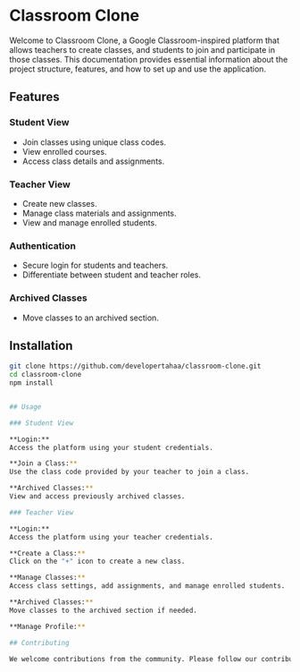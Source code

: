 # Classroom Clone

Welcome to Classroom Clone, a Google Classroom-inspired platform that allows teachers to create classes, and students to join and participate in those classes. This documentation provides essential information about the project structure, features, and how to set up and use the application.

## Features

### Student View

- Join classes using unique class codes.
- View enrolled courses.
- Access class details and assignments.

### Teacher View

- Create new classes.
- Manage class materials and assignments.
- View and manage enrolled students.

### Authentication

- Secure login for students and teachers.
- Differentiate between student and teacher roles.

### Archived Classes

- Move classes to an archived section.
## Installation

```bash
git clone https://github.com/developertahaa/classroom-clone.git
cd classroom-clone
npm install


## Usage

### Student View

**Login:**
Access the platform using your student credentials.

**Join a Class:**
Use the class code provided by your teacher to join a class.

**Archived Classes:**
View and access previously archived classes.

### Teacher View

**Login:**
Access the platform using your teacher credentials.

**Create a Class:**
Click on the "+" icon to create a new class.

**Manage Classes:**
Access class settings, add assignments, and manage enrolled students.

**Archived Classes:**
Move classes to the archived section if needed.

**Manage Profile:**

## Contributing

We welcome contributions from the community. Please follow our contribution guidelines.




